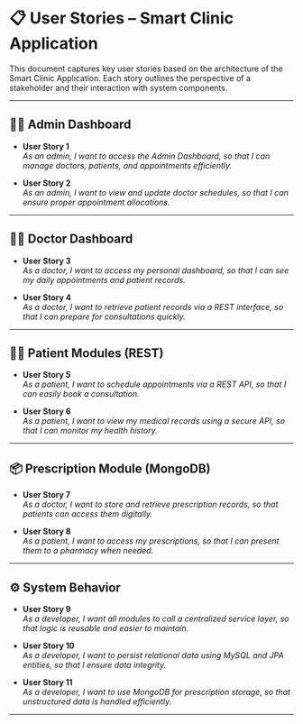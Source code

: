 # 📋 User Stories – Smart Clinic Application

This document captures key user stories based on the architecture of the Smart Clinic Application. Each story outlines the perspective of a stakeholder and their interaction with system components.

---

## 🧑‍⚕️ Admin Dashboard

- **User Story 1**  
  *As an admin, I want to access the Admin Dashboard, so that I can manage doctors, patients, and appointments efficiently.*

- **User Story 2**  
  *As an admin, I want to view and update doctor schedules, so that I can ensure proper appointment allocations.*

---

## 👨‍⚕️ Doctor Dashboard

- **User Story 3**  
  *As a doctor, I want to access my personal dashboard, so that I can see my daily appointments and patient records.*

- **User Story 4**  
  *As a doctor, I want to retrieve patient records via a REST interface, so that I can prepare for consultations quickly.*

---

## 🧑‍💻 Patient Modules (REST)

- **User Story 5**  
  *As a patient, I want to schedule appointments via a REST API, so that I can easily book a consultation.*

- **User Story 6**  
  *As a patient, I want to view my medical records using a secure API, so that I can monitor my health history.*

---

## 📦 Prescription Module (MongoDB)

- **User Story 7**  
  *As a doctor, I want to store and retrieve prescription records, so that patients can access them digitally.*

- **User Story 8**  
  *As a patient, I want to access my prescriptions, so that I can present them to a pharmacy when needed.*

---

## ⚙️ System Behavior

- **User Story 9**  
  *As a developer, I want all modules to call a centralized service layer, so that logic is reusable and easier to maintain.*

- **User Story 10**  
  *As a developer, I want to persist relational data using MySQL and JPA entities, so that I ensure data integrity.*

- **User Story 11**  
  *As a developer, I want to use MongoDB for prescription storage, so that unstructured data is handled efficiently.*

---